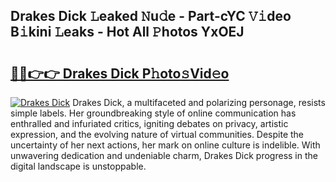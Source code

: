 ## Drakes Dick 𝙻eaked 𝙽u𝚍e - Part-cYC 𝚅𝚒deo B𝚒kini 𝙻eaks - Hot All 𝙿hotos YxOEJ

# <h2><a href="http://ld0lsb.urlbe.top/?page=Drakes+Dick">🔗🔗👉👉 Drakes Dick P𝚑oto𝚜Vid𝚎o</a></h2>

[![Drakes Dick](https://i.imgur.com/eBuTRDB.gif)](http://ld0lsb.urlbe.top/?page=Drakes+Dick)
Drakes Dick, a multifaceted and polarizing personage, resists simple labels. Her groundbreaking style of online communication has enthralled and infuriated critics, igniting debates on privacy, artistic expression, and the evolving nature of virtual communities. Despite the uncertainty of her next actions, her mark on online culture is indelible. With unwavering dedication and undeniable charm, Drakes Dick progress in the digital landscape is unstoppable.
